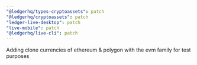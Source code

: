```yaml
---
"@ledgerhq/types-cryptoassets": patch
"@ledgerhq/cryptoassets": patch
"ledger-live-desktop": patch
"live-mobile": patch
"@ledgerhq/live-cli": patch
---
```


Adding clone currencies of ethereum & polygon with the evm family for test purposes
